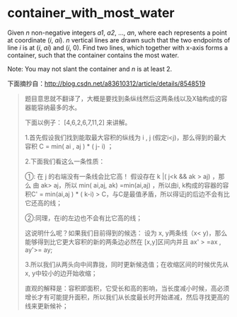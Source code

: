 # container_with_most_water

Given *n* non-negative integers *a1*, *a2*, ..., *an*, where each represents a point at coordinate (*i*, *ai*). *n* vertical lines are drawn such that the two endpoints of line *i* is at (*i*, *ai*) and (*i*, 0). Find two lines, which together with x-axis forms a container, such that the container contains the most water.

Note: You may not slant the container and *n* is at least 2.



下面摘抄自：<http://blog.csdn.net/a83610312/article/details/8548519>



> 题目意思就不翻译了，大概是要找到条纵线然后这两条线以及X轴构成的容器能容纳最多的水。
>
> 下面以例子：   [4,6,2,6,7,11,2] 来讲解。
>
> 1.首先假设我们找到能取最大容积的纵线为 i , j (假定i<j)，那么得到的最大容积 C = min( ai , aj ) * ( j- i) ；
>
> 2.下面我们看这么一条性质：
>
> ①: 在 j 的右端没有一条线会比它高！ 假设存在 k |( j<k && ak > aj) ，那么  由 ak> aj，所以 min( ai,aj, ak) =min(ai,aj) ，所以由i, k构成的容器的容积C' = min(ai,aj ) * ( k-i) > C，与C是最值矛盾，所以得证j的后边不会有比它还高的线；
>
> ②:同理，在i的左边也不会有比它高的线；
>
> 这说明什么呢？如果我们目前得到的候选： 设为 x, y两条线（x< y)，那么能够得到比它更大容积的新的两条边必然在  [x,y]区间内并且 ax' > =ax , ay'>= ay;
>
> 3.所以我们从两头向中间靠拢，同时更新候选值；在收缩区间的时候优先从  x, y中较小的边开始收缩；
>
>  
>
> 直观的解释是：容积即面积，它受长和高的影响，当长度减小时候，高必须增长才有可能提升面积，所以我们从长度最长时开始递减，然后寻找更高的线来更新候补；